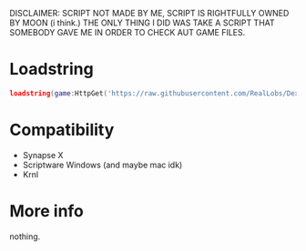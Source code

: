 DISCLAIMER: SCRIPT NOT MADE BY ME, SCRIPT IS RIGHTFULLY OWNED BY MOON (i think.)
THE ONLY THING I DID WAS TAKE A SCRIPT THAT SOMEBODY GAVE ME IN ORDER TO CHECK AUT GAME FILES.

# Loadstring

```lua
loadstring(game:HttpGet('https://raw.githubusercontent.com/RealLobs/Dex-V4/master/source.lua'))()
```
# Compatibility

* Synapse X
* Scriptware Windows (and maybe mac idk)
* Krnl

# More info

nothing.
